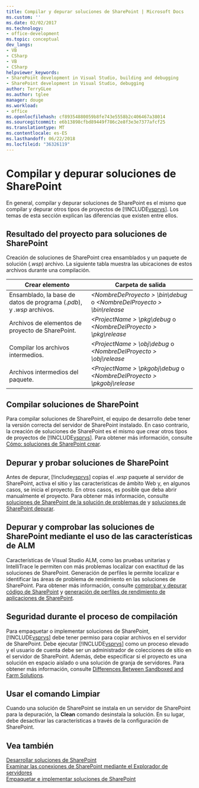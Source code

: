 ```yaml
---
title: Compilar y depurar soluciones de SharePoint | Microsoft Docs
ms.custom: ''
ms.date: 02/02/2017
ms.technology:
- office-development
ms.topic: conceptual
dev_langs:
- VB
- CSharp
- VB
- CSharp
helpviewer_keywords:
- SharePoint development in Visual Studio, building and debugging
- SharePoint development in Visual Studio, debugging
author: TerryGLee
ms.author: tglee
manager: douge
ms.workload:
- office
ms.openlocfilehash: cf89354880059b8fe743e5558b2c406467a38014
ms.sourcegitcommit: e6b13898cfbd89449f786c2e8f3e3e7377afcf25
ms.translationtype: MT
ms.contentlocale: es-ES
ms.lasthandoff: 06/22/2018
ms.locfileid: "36326119"
---
```

# <a name="build-and-debug-sharepoint-solutions"></a>Compilar y depurar soluciones de SharePoint
  En general, compilar y depurar soluciones de SharePoint es el mismo que compilar y depurar otros tipos de proyectos de [!INCLUDE[vsprvs](../sharepoint/includes/vsprvs-md.md)]. Los temas de esta sección explican las diferencias que existen entre ellos.  
  
## <a name="project-output-for-sharepoint-solutions"></a>Resultado del proyecto para soluciones de SharePoint
 Creación de soluciones de SharePoint crea ensamblados y un paquete de solución (*.wsp*) archivo. La siguiente tabla muestra las ubicaciones de estos archivos durante una compilación.  
  
|Crear elemento|Carpeta de salida|  
|----------------|-------------------|  
|Ensamblado, la base de datos de programa (*.pdb*), y *.wsp* archivos.|*\<NombreDeProyecto > \bin\debug* o  *\<NombreDelProyecto > \bin\release*|  
|Archivos de elementos de proyecto de SharePoint.|*\<ProjectName > \pkg\debug* o  *\<NombreDelProyecto > \pkg\release*|  
|Compilar los archivos intermedios.|*\<ProjectName > \obj\debug* o  *\<NombreDelProyecto > \obj\release*|  
|Archivos intermedios del paquete.|*\<ProjectName > \pkgobj\debug* o  *\<NombreDelProyecto > \pkgobj\release*|  
  
## <a name="build-sharepoint-solutions"></a>Compilar soluciones de SharePoint
 Para compilar soluciones de SharePoint, el equipo de desarrollo debe tener la versión correcta del servidor de SharePoint instalado. En caso contrario, la creación de soluciones de SharePoint es el mismo que crear otros tipos de proyectos de [!INCLUDE[vsprvs](../sharepoint/includes/vsprvs-md.md)]. Para obtener más información, consulte [Cómo: soluciones de SharePoint crear](../sharepoint/how-to-build-sharepoint-solutions.md).  
  
## <a name="debug-and-test-sharepoint-solutions"></a>Depurar y probar soluciones de SharePoint
 Antes de depurar, [!include[vsprvs](../sharepoint/includes/vsprvs-md.md)] copias el *.wsp* paquete al servidor de SharePoint, activa el sitio y las características de ámbito Web y, en algunos casos, se inicia el proyecto. En otros casos, es posible que deba abrir manualmente el proyecto. Para obtener más información, consulte [soluciones de SharePoint de la solución de problemas de](../sharepoint/troubleshooting-sharepoint-solutions.md) y [soluciones de SharePoint depurar](../sharepoint/debugging-sharepoint-solutions.md).  
  
## <a name="debug-and-verify-sharepoint-solutions-by-using-alm-features"></a>Depurar y comprobar las soluciones de SharePoint mediante el uso de las características de ALM
 Características de Visual Studio ALM, como las pruebas unitarias y IntelliTrace le permiten con más problemas localizar con exactitud de las soluciones de SharePoint. Generación de perfiles le permite localizar e identificar las áreas de problema de rendimiento en las soluciones de SharePoint. Para obtener más información, consulte [comprobar y depurar código de SharePoint](../sharepoint/verifying-and-debugging-sharepoint-code.md) y [generación de perfiles de rendimiento de aplicaciones de SharePoint](../sharepoint/profiling-the-performance-of-sharepoint-applications.md).  
  
## <a name="security-during-the-build-process"></a>Seguridad durante el proceso de compilación
 Para empaquetar o implementar soluciones de SharePoint, [!INCLUDE[vsprvs](../sharepoint/includes/vsprvs-md.md)] debe tener permiso para copiar archivos en el servidor de SharePoint. Debe ejecutar [!INCLUDE[vsprvs](../sharepoint/includes/vsprvs-md.md)] como un proceso elevado y el usuario de cuenta debe ser un administrador de colecciones de sitio en el servidor de SharePoint. Además, debe especificar si el proyecto es una solución en espacio aislado o una solución de granja de servidores. Para obtener más información, consulte [Differences Between Sandboxed and Farm Solutions](../sharepoint/differences-between-sandboxed-and-farm-solutions.md).  
  
## <a name="using-the-clean-command"></a>Usar el comando Limpiar  
 Cuando una solución de SharePoint se instala en un servidor de SharePoint para la depuración, la **Clean** comando desinstala la solución. En su lugar, debe desactivar las características a través de la configuración de SharePoint.  
  
## <a name="see-also"></a>Vea también
 [Desarrollar soluciones de SharePoint](../sharepoint/developing-sharepoint-solutions.md)   
 [Examinar las conexiones de SharePoint mediante el Explorador de servidores](../sharepoint/browsing-sharepoint-connections-using-server-explorer.md)   
 [Empaquetar e implementar soluciones de SharePoint](../sharepoint/packaging-and-deploying-sharepoint-solutions.md)  
  
 
